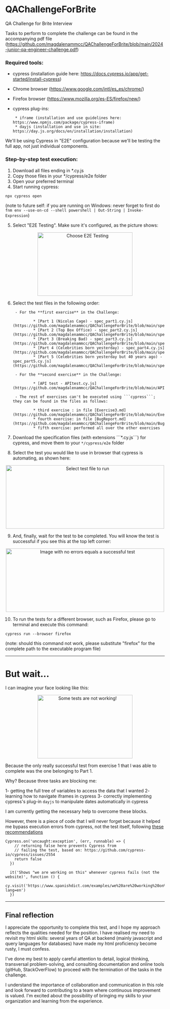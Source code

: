 # QAChallengeForBrite

 QA Challenge for Brite Interview

 Tasks to perform to complete the challenge can be found in the accompanying pdf file (https://github.com/magdalenammcc/QAChallengeForBrite/blob/main/2024-junior-qa-engineer-challenge.pdf)

 ### Required tools: 

 - cypress (installation guide here: https://docs.cypress.io/app/get-started/install-cypress)
 - Chrome browser (https://www.google.com/intl/es_es/chrome/)
 - Firefox browser (https://www.mozilla.org/es-ES/firefox/new/)
 - cypress plug-ins: 
 
        * iframe (installation and use guidelines here: https://www.npmjs.com/package/cypress-iframe)
        * dayjs (installation and use in site: https://day.js.org/docs/en/installation/installation)

We'll be using Cypress in "E2E" configuration because we'll be testing the full app, not just individual components. 

### Step-by-step test execution: 

1) Download all files ending in *.cy.js 
2) Copy those files in your */cypress/e2e folder
3) Open your preferred terminal
4) Start running cypress: 

```npx cypress open ```

(note to future self: if you are running on Windows: never forget to first do ```fnm env --use-on-cd --shell powershell | Out-String | Invoke-Expression```)

5) Select "E2E Testing". Make sure it's configured, as the picture shows: 

<p align="center">
<img src="CypressE2ETesting-1.png" alt="Choose E2E Testing" width="300" height="200">
</p>

6) Select the test files in the following order: 

        - For the **first exercise** in the Challenge: 

                * [Part 1 (Nicolas Cage) - spec_part1.cy.js](https://github.com/magdalenammcc/QAChallengeForBrite/blob/main/spec_part1.cy.js)
                * [Part 2 (Top Box Office) - spec_part2.cy.js](https://github.com/magdalenammcc/QAChallengeForBrite/blob/main/spec_part2.cy.js)
                * [Part 3 (Breaking Bad) - spec_part3.cy.js](https://github.com/magdalenammcc/QAChallengeForBrite/blob/main/spec_part3.cy.js)
                * [Part 4 (Celebrities born yesterday) - spec_part4.cy.js](https://github.com/magdalenammcc/QAChallengeForBrite/blob/main/spec_part4.cy.js)
                * [Part 5 (Celebrities born yesterday but 40 years ago) - spec_part5.cy.js](https://github.com/magdalenammcc/QAChallengeForBrite/blob/main/spec_part5.cy.js)

        - For the **second exercise** in the Challenge:

                * [API test - APItest.cy.js](https://github.com/magdalenammcc/QAChallengeForBrite/blob/main/APITest.cy.js)

        - The rest of exercises can't be executed using ```cypress```; they can be found in the files as follows: 

                * third exercise : in file [Exercise3.md](https://github.com/magdalenammcc/QAChallengeForBrite/blob/main/Exercise3.md)
                * fourth exercise: in file [BugReport.md](https://github.com/magdalenammcc/QAChallengeForBrite/blob/main/BugReport.md)
                * fifth exercise: performed all over the other exercises


7) Download the specification files (with extensions ´´´*.cy.js´´´) for cypress, and move them to your ```*/cypress/e2e``` folder

8) Select the test you would like to use in browser that cypress is automating, as shown here: 

<p align="center">
<img src="SelectSpecFile-1.png" alt="Select test file to run" width="500" height="200">
</p>

9) And, finally, wait for the test to be completed. You will know the test is successful if you see this at the top left corner: 

<p align="center">
<img src="SuccessfulTest-1.png" alt="Image with no errors equals a successful test" width="500" height="200">
</p>

10) To run the tests for a different browser, such as Firefox, please go to terminal and execute this command: 

```
cypress run --browser firefox
```

(note: should this command not work, please substitute "firefox" for the complete path to the executable program file)

___

# But wait...

I can imagine your face looking like this: 

<p align="center">
<img src="confused.gif" alt="Some tests are not working!" width="300" height="200">
</p>

Because the only really successful test from exercise 1 that I was able to complete was the one belonging to Part 1. 

Why? Because three tasks are blocking me:  

1- getting the full tree of variables to access the data that I wanted 
2- learning how to navigate iframes in cypress
3- correctly implementing cypress's plug-in ```dayjs``` to manipulate dates automatically in cypress

I am currently getting the necessary help to overcome these blocks. 

However, there is a piece of code that I will never forget because it helped me bypass execution errors from cypress, not the test itself,
following [these recommendations](https://github.com/cypress-io/cypress-example-recipes/tree/master/examples/fundamentals__errors)

```
Cypress.on('uncaught:exception', (err, runnable) => {
    // returning false here prevents Cypress from
    // failing the test, based on: https://github.com/cypress-io/cypress/issues/2554 
    return false
  })
  
  it('Shows "we are working on this" whenever cypress fails (not the website)', function () {
    cy.visit('https://www.spanishdict.com/examples/we%20are%20working%20on%20this?lang=en')
  })

``` 

___


## Final reflection

I appreciate the opportunity to complete this test, and I hope my approach reflects the qualities needed for the position. 
I have realised my need to revisit my html skills: several years of QA at backend (mainly javascript and query languages for databases)
have made my html proficiency become rusty, I must confess. 

I've done my best to apply careful attention to detail, logical thinking, transversal problem-solving, and consulting documentation and online tools 
(gitHub, StackOverFlow) to proceed with the termination of the tasks in the challenge.

I understand the importance of collaboration and communication in this role and look forward to contributing to a team where continuous 
improvement is valued. I'm excited about the possibility of bringing my skills to your organization and learning from the experience.

